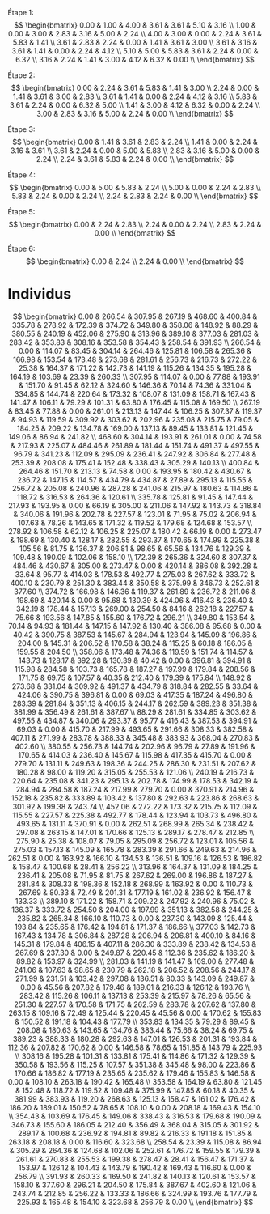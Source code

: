 Étape 1:
$$
\begin{bmatrix}
0.00 & 1.00 & 4.00 & 3.61 & 3.61 & 5.10 & 3.16 \\
1.00 & 0.00 & 3.00 & 2.83 & 3.16 & 5.00 & 2.24 \\
4.00 & 3.00 & 0.00 & 2.24 & 3.61 & 5.83 & 1.41 \\
3.61 & 2.83 & 2.24 & 0.00 & 1.41 & 3.61 & 3.00 \\
3.61 & 3.16 & 3.61 & 1.41 & 0.00 & 2.24 & 4.12 \\
5.10 & 5.00 & 5.83 & 3.61 & 2.24 & 0.00 & 6.32 \\
3.16 & 2.24 & 1.41 & 3.00 & 4.12 & 6.32 & 0.00 \\
\end{bmatrix}
$$

Étape 2:
$$
\begin{bmatrix}
0.00 & 2.24 & 3.61 & 5.83 & 1.41 & 3.00 \\
2.24 & 0.00 & 1.41 & 3.61 & 3.00 & 2.83 \\
3.61 & 1.41 & 0.00 & 2.24 & 4.12 & 3.16 \\
5.83 & 3.61 & 2.24 & 0.00 & 6.32 & 5.00 \\
1.41 & 3.00 & 4.12 & 6.32 & 0.00 & 2.24 \\
3.00 & 2.83 & 3.16 & 5.00 & 2.24 & 0.00 \\
\end{bmatrix}
$$

Étape 3:
$$
\begin{bmatrix}
0.00 & 1.41 & 3.61 & 2.83 & 2.24 \\
1.41 & 0.00 & 2.24 & 3.16 & 3.61 \\
3.61 & 2.24 & 0.00 & 5.00 & 5.83 \\
2.83 & 3.16 & 5.00 & 0.00 & 2.24 \\
2.24 & 3.61 & 5.83 & 2.24 & 0.00 \\
\end{bmatrix}
$$

Étape 4:
$$
\begin{bmatrix}
0.00 & 5.00 & 5.83 & 2.24 \\
5.00 & 0.00 & 2.24 & 2.83 \\
5.83 & 2.24 & 0.00 & 2.24 \\
2.24 & 2.83 & 2.24 & 0.00 \\
\end{bmatrix}
$$

Étape 5:
$$
\begin{bmatrix}
0.00 & 2.24 & 2.83 \\
2.24 & 0.00 & 2.24 \\
2.83 & 2.24 & 0.00 \\
\end{bmatrix}
$$

Étape 6:
$$
\begin{bmatrix}
0.00 & 2.24 \\
2.24 & 0.00 \\
\end{bmatrix}
$$


# Individus

$$
\begin{bmatrix}
0.00 & 266.54 & 307.95 & 267.19 & 468.60 & 400.84 & 335.78 & 278.92 & 172.39 & 374.72 & 349.80 & 358.06 & 148.92 & 88.29 & 380.55 & 240.19 & 452.06 & 275.90 & 313.96 & 389.10 & 377.03 & 281.03 & 283.42 & 353.83 & 308.16 & 353.58 & 354.43 & 258.54 & 391.93 \\
266.54 & 0.00 & 114.07 & 83.45 & 304.14 & 264.46 & 125.81 & 106.58 & 265.36 & 166.98 & 153.54 & 173.48 & 273.68 & 281.61 & 256.73 & 216.73 & 272.22 & 25.38 & 164.37 & 171.22 & 142.73 & 141.19 & 115.26 & 134.35 & 195.28 & 164.19 & 103.69 & 23.39 & 260.33 \\
307.95 & 114.07 & 0.00 & 77.88 & 193.91 & 151.70 & 91.45 & 62.12 & 324.60 & 146.36 & 70.14 & 74.36 & 331.04 & 334.85 & 144.74 & 220.64 & 173.32 & 108.07 & 131.09 & 158.71 & 167.43 & 141.47 & 106.11 & 79.29 & 101.31 & 63.80 & 176.45 & 115.08 & 169.50 \\
267.19 & 83.45 & 77.88 & 0.00 & 261.01 & 213.13 & 147.44 & 106.25 & 307.37 & 119.37 & 94.93 & 119.59 & 309.92 & 303.62 & 202.96 & 235.08 & 215.75 & 79.05 & 184.25 & 209.22 & 134.78 & 169.00 & 137.13 & 89.45 & 133.81 & 121.45 & 149.06 & 86.94 & 241.82 \\
468.60 & 304.14 & 193.91 & 261.01 & 0.00 & 74.58 & 217.93 & 225.07 & 484.46 & 261.89 & 181.44 & 151.74 & 491.37 & 497.55 & 96.79 & 341.23 & 112.09 & 295.09 & 236.41 & 247.92 & 306.84 & 277.48 & 253.39 & 208.08 & 175.41 & 152.48 & 338.43 & 305.29 & 140.13 \\
400.84 & 264.46 & 151.70 & 213.13 & 74.58 & 0.00 & 193.95 & 180.42 & 430.67 & 236.72 & 147.15 & 114.57 & 434.79 & 434.87 & 27.89 & 295.13 & 115.55 & 256.72 & 205.08 & 240.96 & 287.28 & 241.06 & 215.97 & 180.63 & 114.86 & 118.72 & 316.53 & 264.36 & 120.61 \\
335.78 & 125.81 & 91.45 & 147.44 & 217.93 & 193.95 & 0.00 & 66.19 & 305.00 & 211.06 & 147.92 & 143.73 & 318.84 & 340.06 & 191.96 & 202.78 & 227.57 & 123.01 & 71.95 & 75.02 & 206.94 & 107.63 & 78.26 & 143.65 & 171.32 & 119.52 & 179.68 & 124.68 & 153.57 \\
278.92 & 106.58 & 62.12 & 106.25 & 225.07 & 180.42 & 66.19 & 0.00 & 273.47 & 198.69 & 130.40 & 128.17 & 282.55 & 293.37 & 170.65 & 174.99 & 225.38 & 105.56 & 81.75 & 136.37 & 206.81 & 98.65 & 65.56 & 134.76 & 129.39 & 109.48 & 190.09 & 102.06 & 158.10 \\
172.39 & 265.36 & 324.60 & 307.37 & 484.46 & 430.67 & 305.00 & 273.47 & 0.00 & 420.14 & 386.08 & 392.28 & 33.64 & 95.77 & 414.03 & 178.53 & 492.77 & 275.03 & 267.62 & 333.72 & 400.10 & 230.79 & 251.30 & 383.44 & 350.58 & 375.99 & 346.73 & 252.61 & 377.60 \\
374.72 & 166.98 & 146.36 & 119.37 & 261.89 & 236.72 & 211.06 & 198.69 & 420.14 & 0.00 & 95.68 & 130.39 & 424.06 & 416.43 & 236.40 & 342.19 & 178.44 & 157.13 & 269.00 & 254.50 & 84.16 & 262.18 & 227.57 & 75.66 & 193.56 & 147.85 & 155.60 & 176.72 & 296.21 \\
349.80 & 153.54 & 70.14 & 94.93 & 181.44 & 147.15 & 147.92 & 130.40 & 386.08 & 95.68 & 0.00 & 40.42 & 390.75 & 387.53 & 145.67 & 284.94 & 123.94 & 145.09 & 196.86 & 204.00 & 145.31 & 206.52 & 170.58 & 38.24 & 115.25 & 60.18 & 186.05 & 159.55 & 204.50 \\
358.06 & 173.48 & 74.36 & 119.59 & 151.74 & 114.57 & 143.73 & 128.17 & 392.28 & 130.39 & 40.42 & 0.00 & 396.81 & 394.91 & 115.98 & 284.58 & 103.73 & 165.78 & 187.27 & 197.99 & 179.84 & 208.56 & 171.75 & 69.75 & 107.57 & 40.35 & 212.40 & 179.39 & 175.84 \\
148.92 & 273.68 & 331.04 & 309.92 & 491.37 & 434.79 & 318.84 & 282.55 & 33.64 & 424.06 & 390.75 & 396.81 & 0.00 & 69.03 & 417.35 & 187.24 & 496.80 & 283.39 & 281.84 & 351.13 & 406.15 & 244.17 & 262.59 & 389.23 & 351.38 & 381.99 & 356.49 & 261.61 & 387.67 \\
88.29 & 281.61 & 334.85 & 303.62 & 497.55 & 434.87 & 340.06 & 293.37 & 95.77 & 416.43 & 387.53 & 394.91 & 69.03 & 0.00 & 415.70 & 217.99 & 493.65 & 291.66 & 308.33 & 382.58 & 407.11 & 271.99 & 283.78 & 388.33 & 345.48 & 383.93 & 368.04 & 270.83 & 402.60 \\
380.55 & 256.73 & 144.74 & 202.96 & 96.79 & 27.89 & 191.96 & 170.65 & 414.03 & 236.40 & 145.67 & 115.98 & 417.35 & 415.70 & 0.00 & 279.70 & 131.11 & 249.63 & 198.36 & 244.25 & 286.30 & 231.51 & 207.62 & 180.28 & 98.00 & 119.20 & 315.05 & 255.53 & 121.06 \\
240.19 & 216.73 & 220.64 & 235.08 & 341.23 & 295.13 & 202.78 & 174.99 & 178.53 & 342.19 & 284.94 & 284.58 & 187.24 & 217.99 & 279.70 & 0.00 & 370.91 & 214.96 & 152.18 & 235.82 & 333.89 & 103.42 & 137.80 & 292.63 & 223.86 & 268.63 & 301.92 & 199.38 & 243.74 \\
452.06 & 272.22 & 173.32 & 215.75 & 112.09 & 115.55 & 227.57 & 225.38 & 492.77 & 178.44 & 123.94 & 103.73 & 496.80 & 493.65 & 131.11 & 370.91 & 0.00 & 262.51 & 268.99 & 265.34 & 238.42 & 297.08 & 263.15 & 147.01 & 170.66 & 125.13 & 289.17 & 278.47 & 212.85 \\
275.90 & 25.38 & 108.07 & 79.05 & 295.09 & 256.72 & 123.01 & 105.56 & 275.03 & 157.13 & 145.09 & 165.78 & 283.39 & 291.66 & 249.63 & 214.96 & 262.51 & 0.00 & 163.92 & 166.10 & 134.53 & 136.51 & 109.16 & 126.53 & 186.82 & 158.47 & 100.68 & 28.41 & 256.22 \\
313.96 & 164.37 & 131.09 & 184.25 & 236.41 & 205.08 & 71.95 & 81.75 & 267.62 & 269.00 & 196.86 & 187.27 & 281.84 & 308.33 & 198.36 & 152.18 & 268.99 & 163.92 & 0.00 & 110.73 & 267.69 & 80.33 & 72.49 & 201.31 & 177.19 & 161.02 & 236.92 & 156.47 & 133.33 \\
389.10 & 171.22 & 158.71 & 209.22 & 247.92 & 240.96 & 75.02 & 136.37 & 333.72 & 254.50 & 204.00 & 197.99 & 351.13 & 382.58 & 244.25 & 235.82 & 265.34 & 166.10 & 110.73 & 0.00 & 237.30 & 143.09 & 125.44 & 193.84 & 235.65 & 176.42 & 194.81 & 171.37 & 186.66 \\
377.03 & 142.73 & 167.43 & 134.78 & 306.84 & 287.28 & 206.94 & 206.81 & 400.10 & 84.16 & 145.31 & 179.84 & 406.15 & 407.11 & 286.30 & 333.89 & 238.42 & 134.53 & 267.69 & 237.30 & 0.00 & 249.87 & 220.45 & 112.36 & 235.62 & 186.20 & 89.82 & 153.97 & 324.99 \\
281.03 & 141.19 & 141.47 & 169.00 & 277.48 & 241.06 & 107.63 & 98.65 & 230.79 & 262.18 & 206.52 & 208.56 & 244.17 & 271.99 & 231.51 & 103.42 & 297.08 & 136.51 & 80.33 & 143.09 & 249.87 & 0.00 & 45.56 & 207.82 & 179.46 & 189.01 & 216.33 & 126.12 & 193.76 \\
283.42 & 115.26 & 106.11 & 137.13 & 253.39 & 215.97 & 78.26 & 65.56 & 251.30 & 227.57 & 170.58 & 171.75 & 262.59 & 283.78 & 207.62 & 137.80 & 263.15 & 109.16 & 72.49 & 125.44 & 220.45 & 45.56 & 0.00 & 170.62 & 155.83 & 150.52 & 191.18 & 104.43 & 177.79 \\
353.83 & 134.35 & 79.29 & 89.45 & 208.08 & 180.63 & 143.65 & 134.76 & 383.44 & 75.66 & 38.24 & 69.75 & 389.23 & 388.33 & 180.28 & 292.63 & 147.01 & 126.53 & 201.31 & 193.84 & 112.36 & 207.82 & 170.62 & 0.00 & 146.58 & 78.65 & 151.85 & 143.79 & 225.93 \\
308.16 & 195.28 & 101.31 & 133.81 & 175.41 & 114.86 & 171.32 & 129.39 & 350.58 & 193.56 & 115.25 & 107.57 & 351.38 & 345.48 & 98.00 & 223.86 & 170.66 & 186.82 & 177.19 & 235.65 & 235.62 & 179.46 & 155.83 & 146.58 & 0.00 & 108.10 & 263.18 & 190.42 & 165.48 \\
353.58 & 164.19 & 63.80 & 121.45 & 152.48 & 118.72 & 119.52 & 109.48 & 375.99 & 147.85 & 60.18 & 40.35 & 381.99 & 383.93 & 119.20 & 268.63 & 125.13 & 158.47 & 161.02 & 176.42 & 186.20 & 189.01 & 150.52 & 78.65 & 108.10 & 0.00 & 208.18 & 169.43 & 154.10 \\
354.43 & 103.69 & 176.45 & 149.06 & 338.43 & 316.53 & 179.68 & 190.09 & 346.73 & 155.60 & 186.05 & 212.40 & 356.49 & 368.04 & 315.05 & 301.92 & 289.17 & 100.68 & 236.92 & 194.81 & 89.82 & 216.33 & 191.18 & 151.85 & 263.18 & 208.18 & 0.00 & 116.60 & 323.68 \\
258.54 & 23.39 & 115.08 & 86.94 & 305.29 & 264.36 & 124.68 & 102.06 & 252.61 & 176.72 & 159.55 & 179.39 & 261.61 & 270.83 & 255.53 & 199.38 & 278.47 & 28.41 & 156.47 & 171.37 & 153.97 & 126.12 & 104.43 & 143.79 & 190.42 & 169.43 & 116.60 & 0.00 & 256.79 \\
391.93 & 260.33 & 169.50 & 241.82 & 140.13 & 120.61 & 153.57 & 158.10 & 377.60 & 296.21 & 204.50 & 175.84 & 387.67 & 402.60 & 121.06 & 243.74 & 212.85 & 256.22 & 133.33 & 186.66 & 324.99 & 193.76 & 177.79 & 225.93 & 165.48 & 154.10 & 323.68 & 256.79 & 0.00 \\
\end{bmatrix}
$$
